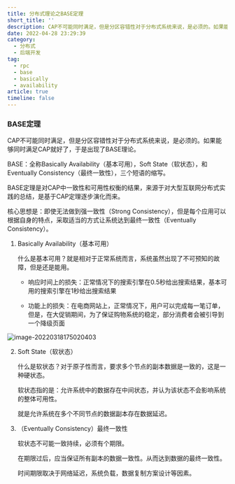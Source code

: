```yaml
---
title: 分布式理论之BASE定理
short_title: ''
description: CAP不可能同时满足，但是分区容错性对于分布式系统来说，是必须的。如果能够同时满足CAP就好了，于是出现了BASE理论。
date: 2022-04-28 23:29:39
category:
  - 分布式
  - 后端开发
tag:
  - rpc
  - base
  - basically
  - availability
article: true
timeline: false
---
```

### BASE定理

CAP不可能同时满足，但是分区容错性对于分布式系统来说，是必须的。如果能够同时满足CAP就好了，于是出现了BASE理论。

BASE：全称Basically Availability（基本可用），Soft State（软状态），和Eventually Consistency（最终一致性），三个短语的缩写。

BASE定理是对CAP中一致性和可用性权衡的结果，来源于对大型互联网分布式实践的总结，是基于CAP定理逐步演化而来。

核心思想是：即使无法做到强一致性（Strong Consistency），但是每个应用可以根据自身的特点，采取适当的方式让系统达到最终一致性（Eventually Consistency）。

1. Basically Availability（基本可用）

   什么是基本可用？就是相对于正常系统而言，系统虽然出现了不可预知的故障，但是还是能用。

   - 响应时间上的损失：正常情况下的搜索引擎在0.5秒给出搜索结果，基本可用的搜索引擎在1秒给出搜索结果

   - 功能上的损失：在电商网站上，正常情况下，用户可以完成每一笔订单，但是，在大促销期间，为了保证购物系统的稳定，部分消费者会被引导到一个降级页面

![image-20220318175020403](https://img1.terwer.space/image-20220318175020403.png)

2. Soft State（软状态）

   什么是软状态？对于原子性而言，要求多个节点的副本数据是一致的，这是一种硬状态。

   软状态指的是：允许系统中的数据存在中间状态，并认为该状态不会影响系统的整体可用性。

   就是允许系统在多个不同节点的数据副本存在数据延迟。

3. （Eventually Consistency）最终一致性

   软状态不可能一致持续，必须有个期限。

   在期限过后，应当保证所有副本的数据一致性。从而达到数据的最终一致性。

   时间期限取决于网络延迟，系统负载，数据复制方案设计等因素。